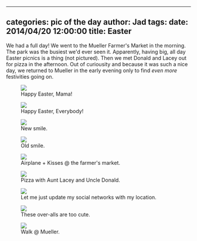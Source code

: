 
---
categories: pic of the day
author: Jad
tags: 
date: 2014/04/20 12:00:00
title: Easter
---
We had a full day!  We went to the Mueller Farmer's Market in the morning.  The park was the busiest
we'd ever seen it.  Apparently, having big, all day Easter picnics is a thing (not pictured).  Then we
met Donald and Lacey out for pizza in the afternoon.  Out of curiousity and because it was such a nice
day, we returned to Mueller in the early evening only to find *even more* festivities going on. 

<figure>
<img src="/img/2014/04/20/img_7920_medium.jpg" />
<figcaption>Happy Easter, Mama!</figcaption>
</figure>

<figure>
<img src="/img/2014/04/20/img_7946_medium.jpg" />
<figcaption>Happy Easter, Everybody!</figcaption>
</figure>

<figure>
<img src="/img/2014/04/20/img_20140420112214_medium.jpg" />
<figcaption>New smile.</figcaption>
</figure>

<figure>
<img src="/img/2014/04/20/img_7930_medium.jpg" />
<figcaption>Old smile.</figcaption>
</figure>

<figure>
<img src="/img/2014/04/20/img_20140420125008_medium.jpg" />
<figcaption>Airplane + Kisses @ the farmer's market.</figcaption>
</figure>

<figure>
<img src="/img/2014/04/20/img_20140420153050_medium.jpg" />
<figcaption>Pizza with Aunt Lacey and Uncle Donald.</figcaption>
</figure>

<figure>
<img src="/img/2014/04/20/img_20140420160521_medium.jpg" />
<figcaption>Let me just update my social networks with my location.</figcaption>
</figure>

<figure>
<img src="/img/2014/04/20/img_20140420124405_medium.jpg" />
<figcaption>These over-alls are too cute.</figcaption>
</figure>

<figure>
<img src="/img/2014/04/20/img_20140420174550_medium.jpg" />
<figcaption>Walk @ Mueller.</figcaption>
</figure>
